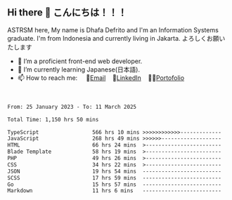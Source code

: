 ## Hi there 👋 こんにちは！！！
ASTRSM here, My name is Dhafa Defrito and I'm an Information Systems graduate. I'm from Indonesia and currently living in Jakarta. よろしくお願いたします

- 🔭 I’m a proficient front-end web developer.
- 🌱 I’m currently learning Japanese(日本語).
- 📫 How to reach me: &nbsp;&nbsp;&nbsp;&nbsp;📧[Email](ddefrito@gmail.com)&nbsp;&nbsp;&nbsp;&nbsp;💼[LinkedIn](https://www.linkedin.com/in/dhafa-defrita-rama-yudistira-9357a9229/)&nbsp;&nbsp;&nbsp;&nbsp;👨‍🎨[Portofolio](https://ddefrito.vercel.app/)
<br>
<!-- <p align="left">
<a href="https://github.com/ASTRSM">
  <img height="180em" src="https://github-readme-stats-eight-theta.vercel.app/api?username=ASTRSM&show_icons=true&theme=dracula&include_all_commits=true&count_private=true"/>
  <img height="180em" src="https://github-readme-stats-eight-theta.vercel.app/api/top-langs/?username=ASTRSM&layout=compact&langs_count=8&theme=dracula"/>
</a>
</p> -->

<!--START_SECTION:waka-->

```txt
From: 25 January 2023 - To: 11 March 2025

Total Time: 1,150 hrs 50 mins

TypeScript                 566 hrs 10 mins >>>>>>>>>>>>-------------   49.20 %
JavaScript                 268 hrs 49 mins >>>>>>-------------------   23.36 %
HTML                       66 hrs 24 mins  >------------------------   05.77 %
Blade Template             58 hrs 19 mins  >------------------------   05.07 %
PHP                        49 hrs 26 mins  >------------------------   04.30 %
CSS                        34 hrs 22 mins  >------------------------   02.99 %
JSON                       19 hrs 54 mins  -------------------------   01.73 %
SCSS                       17 hrs 59 mins  -------------------------   01.56 %
Go                         15 hrs 57 mins  -------------------------   01.39 %
Markdown                   11 hrs 6 mins   -------------------------   00.97 %
```

<!--END_SECTION:waka-->
